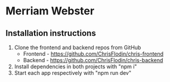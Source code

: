 # Merriam Webster

## Installation instructions

1. Clone the frontend and backend repos from GitHub
   - Frontend - https://github.com/ChrisFlodin/chris-frontend
   - Backend - https://github.com/ChrisFlodin/chris-backend
2. Install dependencies in both projects with "npm i"
3. Start each app respectively with "npm run dev"
